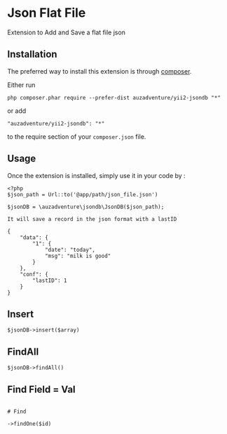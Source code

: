 Json Flat File 
===============
Extension to Add and Save a flat file json

Installation
------------

The preferred way to install this extension is through [composer](http://getcomposer.org/download/).

Either run

```
php composer.phar require --prefer-dist auzadventure/yii2-jsondb "*"
```

or add

```
"auzadventure/yii2-jsondb": "*"
```

to the require section of your `composer.json` file.


Usage
-----

Once the extension is installed, simply use it in your code by  :

```
<?php 
$json_path = Url::to('@app/path/json_file.json')

$jsonDB = \auzadventure\jsondb\JsonDB($json_path); 

It will save a record in the json format with a lastID 

{
    "data": {
        "1": {
            "date": "today",
            "msg": "milk is good"
        }
    },
    "conf": {
        "lastID": 1
    }
}

```


## Insert 

``` $jsonDB->insert($array) ```

## FindAll

``` $jsonDB->findAll() ```

## Find Field = Val 

``` ->find(string $field, string $val) 

# Find 

->findOne($id) 

```


